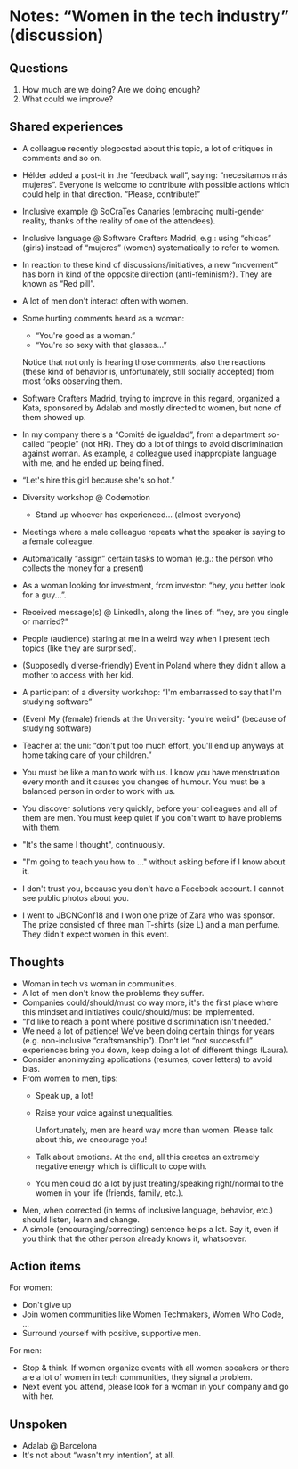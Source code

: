 # Notes: “Women in the tech industry” (discussion)

## Questions

1. How much are we doing? Are we doing enough? 
2. What could we improve?

## Shared experiences

- A colleague recently blogposted about this topic, a lot of critiques in comments and so on.
- Hélder added a post-it in the “feedback wall”, saying: “necesitamos más mujeres”. Everyone is welcome to contribute with possible actions which could help in that direction. “Please, contribute!”
- Inclusive example @ SoCraTes Canaries (embracing multi-gender reality, thanks of the reality of one of the attendees).
- Inclusive language @ Software Crafters Madrid, e.g.: using “chicas” (girls) instead of “mujeres” (women) systematically to refer to women.
- In reaction to these kind of discussions/initiatives, a new “movement” has born in kind of the opposite direction (anti-feminism?). They are known as “Red pill”.
- A lot of men don't interact often with women.
- Some hurting comments heard as a woman: 
  - “You're good as a woman.”
  - “You're so sexy with that glasses...”

  Notice that not only is hearing those comments, also the reactions (these kind of behavior is, unfortunately, still socially accepted) from most folks observing them.
  
- Software Crafters Madrid, trying to improve in this regard, organized a Kata, sponsored by Adalab and mostly directed to women, but none of them showed up.
- In my company there's a “Comité de igualdad”, from a department so-called “people” (not HR). They do a lot of things to avoid discrimination against woman. As example, a colleague used inappropiate language with me, and he ended up being fined.
- “Let's hire this girl because she's so hot.”
- Diversity workshop @ Codemotion
  - Stand up whoever has experienced... (almost everyone)
- Meetings where a male colleague repeats what the speaker is saying to a female colleague.
- Automatically “assign” certain tasks to woman (e.g.: the person who collects the money for a present)
- As a woman looking for investment, from investor: “hey, you better look for a guy...”.
- Received message(s) @ LinkedIn, along the lines of: “hey, are you single or married?”
- People (audience) staring at me in a weird way when I present tech topics (like they are surprised).
- (Supposedly diverse-friendly) Event in Poland where they didn't allow a mother to access with her kid.
- A participant of a diversity workshop: “I'm embarrassed to say that I'm studying software”
- (Even) My (female) friends at the University: “you're weird” (because of studying software)
- Teacher at the uni: “don't put too much effort, you'll end up anyways at home taking care of your children.”
- You must be like a man to work with us. I know you have menstruation every month and it causes you changes of humour. You must be a balanced person in order to work with us.
- You discover solutions very quickly, before your colleagues and all of them are men. You must keep quiet if you don't want to have problems with them.
- "It's the same I thought", continuously.
- "I'm going to teach you how to ..." without asking before if I know about it.
- I don't trust you, because you don't have a Facebook account. I cannot see public photos about you.
- I went to JBCNConf18 and I won one prize of Zara who was sponsor. The prize consisted of three man T-shirts (size L) and a man perfume. They didn't expect women in this event.

## Thoughts

- Woman in tech vs woman in communities.
- A lot of men don't know the problems they suffer.
- Companies could/should/must do way more, it's the first place where this mindset and initiatives could/should/must be implemented.
- “I'd like to reach a point where positive discrimination isn't needed.”
- We need a lot of patience! We've been doing certain things for years (e.g. non-inclusive “craftsmanship”). Don't let “not successful” experiences bring you down, keep doing a lot of different things (Laura).
- Consider anonimyzing applications (resumes, cover letters) to avoid bias.
- From women to men, tips:
  - Speak up, a lot!
  - Raise your voice against unequalities.
  
    Unfortunately, men are heard way more than women. Please talk about this, we encourage you! 
    
  - Talk about emotions. At the end, all this creates an extremely negative energy which is difficult to cope with.
  - You men could do a lot by just treating/speaking right/normal to the women in your life (friends, family, etc.).
- Men, when corrected (in terms of inclusive language, behavior, etc.) should listen, learn and change.
- A simple (encouraging/correcting) sentence helps a lot. Say it, even if you think that the other person already knows it, whatsoever.

## Action items

For women:
- Don't give up
- Join women communities like Women Techmakers, Women Who Code, ...
- Surround yourself with positive, supportive men.

For men:
- Stop & think. If women organize events with all women speakers or there are a lot of women in tech communities, they signal a problem.
- Next event you attend, please look for a woman in your company and go with her.

## Unspoken

- Adalab @ Barcelona 
- It's not about “wasn't my intention”, at all.
